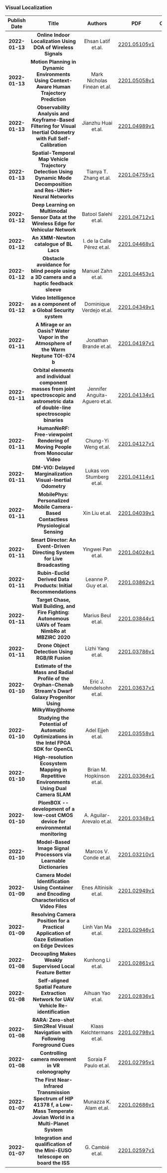 
### Visual Localization
|Publish Date|Title|Authors|PDF|Code|
| :---: | :---: | :---: | :---: | :---: |
|**2022-01-13**|**Online Indoor Localization Using DOA of Wireless Signals**|Ehsan Latif et.al.|[2201.05105v1](http://arxiv.org/abs/2201.05105v1)|null|
|**2022-01-13**|**Motion Planning in Dynamic Environments Using Context-Aware Human Trajectory Prediction**|Mark Nicholas Finean et.al.|[2201.05058v1](http://arxiv.org/abs/2201.05058v1)|null|
|**2022-01-13**|**Observability Analysis and Keyframe-Based Filtering for Visual Inertial Odometry with Full Self-Calibration**|Jianzhu Huai et.al.|[2201.04989v1](http://arxiv.org/abs/2201.04989v1)|null|
|**2022-01-13**|**Spatial-Temporal Map Vehicle Trajectory Detection Using Dynamic Mode Decomposition and Res-UNet+ Neural Networks**|Tianya T. Zhang et.al.|[2201.04755v1](http://arxiv.org/abs/2201.04755v1)|null|
|**2022-01-12**|**Deep Learning on Multimodal Sensor Data at the Wireless Edge for Vehicular Network**|Batool Salehi et.al.|[2201.04712v1](http://arxiv.org/abs/2201.04712v1)|null|
|**2022-01-12**|**An XMM-Newton catalogue of BL Lacs**|I. de la Calle Pérez et.al.|[2201.04468v1](http://arxiv.org/abs/2201.04468v1)|null|
|**2022-01-12**|**Obstacle avoidance for blind people using a 3D camera and a haptic feedback sleeve**|Manuel Zahn et.al.|[2201.04453v1](http://arxiv.org/abs/2201.04453v1)|null|
|**2022-01-12**|**Video Intelligence as a component of a Global Security system**|Dominique Verdejo et.al.|[2201.04349v1](http://arxiv.org/abs/2201.04349v1)|null|
|**2022-01-11**|**A Mirage or an Oasis? Water Vapor in the Atmosphere of the Warm Neptune TOI-674 b**|Jonathan Brande et.al.|[2201.04197v1](http://arxiv.org/abs/2201.04197v1)|null|
|**2022-01-11**|**Orbital elements and individual component masses from joint spectroscopic and astrometric data of double-line spectroscopic binaries**|Jennifer Anguita-Aguero et.al.|[2201.04134v1](http://arxiv.org/abs/2201.04134v1)|null|
|**2022-01-11**|**HumanNeRF: Free-viewpoint Rendering of Moving People from Monocular Video**|Chung-Yi Weng et.al.|[2201.04127v1](http://arxiv.org/abs/2201.04127v1)|null|
|**2022-01-11**|**DM-VIO: Delayed Marginalization Visual-Inertial Odometry**|Lukas von Stumberg et.al.|[2201.04114v1](http://arxiv.org/abs/2201.04114v1)|null|
|**2022-01-11**|**MobilePhys: Personalized Mobile Camera-Based Contactless Physiological Sensing**|Xin Liu et.al.|[2201.04039v1](http://arxiv.org/abs/2201.04039v1)|null|
|**2022-01-11**|**Smart Director: An Event-Driven Directing System for Live Broadcasting**|Yingwei Pan et.al.|[2201.04024v1](http://arxiv.org/abs/2201.04024v1)|null|
|**2022-01-11**|**Rubin-Euclid Derived Data Products: Initial Recommendations**|Leanne P. Guy et.al.|[2201.03862v1](http://arxiv.org/abs/2201.03862v1)|null|
|**2022-01-11**|**Target Chase, Wall Building, and Fire Fighting: Autonomous UAVs of Team NimbRo at MBZIRC 2020**|Marius Beul et.al.|[2201.03844v1](http://arxiv.org/abs/2201.03844v1)|null|
|**2022-01-11**|**Drone Object Detection Using RGB/IR Fusion**|Lizhi Yang et.al.|[2201.03786v1](http://arxiv.org/abs/2201.03786v1)|null|
|**2022-01-10**|**Estimate of the Mass and Radial Profile of the Orphan-Chenab Stream's Dwarf Galaxy Progenitor Using MilkyWay@home**|Eric J. Mendelsohn et.al.|[2201.03637v1](http://arxiv.org/abs/2201.03637v1)|null|
|**2022-01-10**|**Studying the Potential of Automatic Optimizations in the Intel FPGA SDK for OpenCL**|Adel Ejjeh et.al.|[2201.03558v1](http://arxiv.org/abs/2201.03558v1)|null|
|**2022-01-10**|**High-resolution Ecosystem Mapping in Repetitive Environments Using Dual Camera SLAM**|Brian M. Hopkinson et.al.|[2201.03364v1](http://arxiv.org/abs/2201.03364v1)|[link](https://github.com/bmhopkinson/hyslam)|
|**2022-01-10**|**PlomBOX -- development of a low-cost CMOS device for environmental monitoring**|A. Aguilar-Arevalo et.al.|[2201.03348v1](http://arxiv.org/abs/2201.03348v1)|null|
|**2022-01-10**|**Model-Based Image Signal Processors via Learnable Dictionaries**|Marcos V. Conde et.al.|[2201.03210v1](http://arxiv.org/abs/2201.03210v1)|null|
|**2022-01-09**|**Camera Model Identification Using Container and Encoding Characteristics of Video Files**|Enes Altinisik et.al.|[2201.02949v1](http://arxiv.org/abs/2201.02949v1)|null|
|**2022-01-09**|**Resolving Camera Position for a Practical Application of Gaze Estimation on Edge Devices**|Linh Van Ma et.al.|[2201.02946v1](http://arxiv.org/abs/2201.02946v1)|[link](https://github.com/linh-gist/gazeestimationtx2)|
|**2022-01-08**|**Decoupling Makes Weakly Supervised Local Feature Better**|Kunhong Li et.al.|[2201.02861v1](http://arxiv.org/abs/2201.02861v1)|null|
|**2022-01-08**|**Self-aligned Spatial Feature Extraction Network for UAV Vehicle Re-identification**|Aihuan Yao et.al.|[2201.02836v1](http://arxiv.org/abs/2201.02836v1)|null|
|**2022-01-08**|**RARA: Zero-shot Sim2Real Visual Navigation with Following Foreground Cues**|Klaas Kelchtermans et.al.|[2201.02798v1](http://arxiv.org/abs/2201.02798v1)|[link](https://github.com/kkelchte/fgbg)|
|**2022-01-08**|**Controlling camera movement in VR colonography**|Soraia F Paulo et.al.|[2201.02795v1](http://arxiv.org/abs/2201.02795v1)|null|
|**2022-01-07**|**The First Near-Infrared Transmission Spectrum of HIP 41378 f, a Low-Mass Temperate Jovian World in a Multi-Planet System**|Munazza K. Alam et.al.|[2201.02686v1](http://arxiv.org/abs/2201.02686v1)|null|
|**2022-01-07**|**Integration and qualification of the Mini-EUSO telescope on board the ISS**|G. Cambié et.al.|[2201.02597v1](http://arxiv.org/abs/2201.02597v1)|null|
